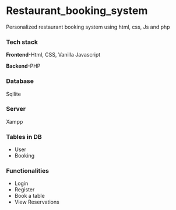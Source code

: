 # Restaurant_booking_system
Personalized restaurant booking system using html, css, Js and php

### Tech stack
**Frontend**-Html, CSS, Vanilla Javascript

**Backend**-PHP

### Database
Sqllite
### Server
Xampp

### Tables in DB
- User
- Booking

### Functionalities
- Login
- Register
- Book a table
- View Reservations
